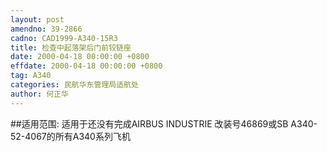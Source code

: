 ```yaml
---
layout: post
amendno: 39-2866
cadno: CAD1999-A340-15R3
title: 检查中起落架后门前铰链座
date: 2000-04-18 00:00:00 +0800
effdate: 2000-04-18 00:00:00 +0800
tag: A340
categories: 民航华东管理局适航处
author: 何正华
---
```


##适用范围:
适用于还没有完成AIRBUS INDUSTRIE 改装号46869或SB A340-52-4067的所有A340系列飞机

